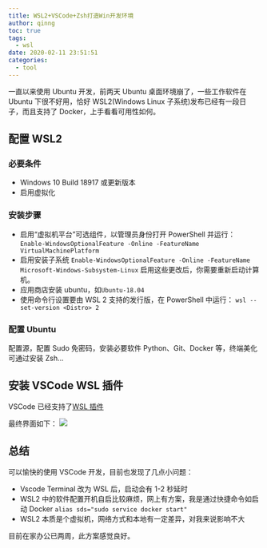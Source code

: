 ```yaml
---
title: WSL2+VSCode+Zsh打造Win开发环境
author: qinng
toc: true
tags:
  - wsl
date: 2020-02-11 23:51:51
categories:
  - tool
---
```


一直以来使用 Ubuntu 开发，前两天 Ubuntu 桌面环境崩了，一些工作软件在 Ubuntu 下很不好用，恰好 WSL2(Windows Linux 子系统)发布已经有一段日子，而且支持了 Docker，上手看看可用性如何。

<!--more-->

## 配置 WSL2

### 必要条件

- Windows 10 Build 18917 或更新版本
- 启用虚拟化

### 安装步骤

- 启用“虚拟机平台”可选组件，以管理员身份打开 PowerShell 并运行：
  `Enable-WindowsOptionalFeature -Online -FeatureName VirtualMachinePlatform`
- 启用安装子系统
  `Enable-WindowsOptionalFeature -Online -FeatureName Microsoft-Windows-Subsystem-Linux`
  启用这些更改后，你需要重新启动计算机。
- 应用商店安装 ubuntu，如`Ubuntu-18.04`
- 使用命令行设置要由 WSL 2 支持的发行版，在 PowerShell 中运行：
  `wsl --set-version <Distro> 2`

### 配置 Ubuntu

配置源，配置 Sudo 免密码，安装必要软件 Python、Git、Docker 等，终端美化可通过安装 Zsh...

## 安装 VSCode WSL 插件

VSCode 已经支持了[WSL 插件](https://marketplace.visualstudio.com/items?itemName=ms-vscode-remote.remote-wsl)

最终界面如下：
![](/img/blog/wsl-vscode.png)

## 总结

可以愉快的使用 VSCode 开发，目前也发现了几点小问题：

- Vscode Terminal 改为 WSL 后，启动会有 1-2 秒延时
- WSL2 中的软件配置开机自启比较麻烦，网上有方案，我是通过快捷命令如启动 Docker `alias sds="sudo service docker start"`
- WSL2 本质是个虚拟机，网络方式和本地有一定差异，对我来说影响不大

目前在家办公已两周，此方案感觉良好。
